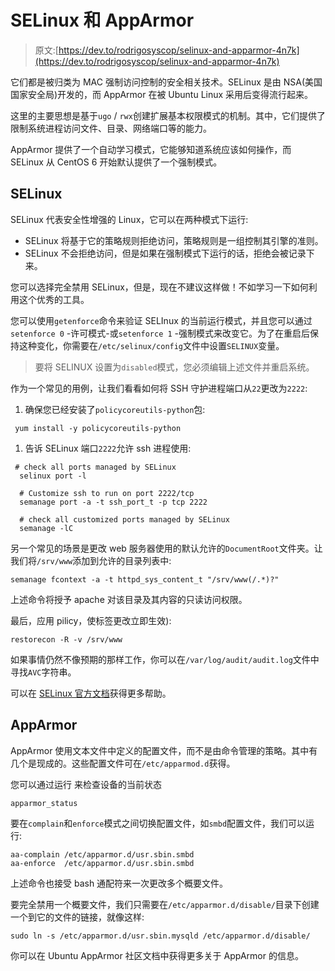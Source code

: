 # SELinux 和 AppArmor

> 原文:[https://dev.to/rodrigosyscop/selinux-and-apparmor-4n7k](https://dev.to/rodrigosyscop/selinux-and-apparmor-4n7k)

它们都是被归类为 MAC 强制访问控制的安全相关技术。SELinux 是由 NSA(美国国家安全局)开发的，而 AppArmor 在被 Ubuntu Linux 采用后变得流行起来。

这里的主要思想是基于`ugo` / `rwx`创建扩展基本权限模式的机制。其中，它们提供了限制系统进程访问文件、目录、网络端口等的能力。

AppArmor 提供了一个自动学习模式，它能够知道系统应该如何操作，而 SELinux 从 CentOS 6 开始默认提供了一个强制模式。

## [](#selinux)SELinux

SELinux 代表安全性增强的 Linux，它可以在两种模式下运行:

*   SELinux 将基于它的策略规则拒绝访问，策略规则是一组控制其引擎的准则。
*   SELinux 不会拒绝访问，但是如果在强制模式下运行的话，拒绝会被记录下来。

您可以选择完全禁用 SELinux，但是，现在不建议这样做！不如学习一下如何利用这个优秀的工具。

您可以使用`getenforce`命令来验证 SELInux 的当前运行模式，并且您可以通过`setenforce 0` -许可模式-或`setenforce 1` -强制模式来改变它。为了在重启后保持这种变化，你需要在`/etc/selinux/config`文件中设置`SELINUX`变量。

> 要将 SELINUX 设置为`disabled`模式，您必须编辑上述文件并重启系统。

作为一个常见的用例，让我们看看如何将 SSH 守护进程端口从`22`更改为`2222`:

1.  确保您已经安装了`policycoreutils-python`包:

```
 yum install -y policycoreutils-python 
```

1.  告诉 SELinux 端口`2222`允许 ssh 进程使用:

```
 # check all ports managed by SELinux
  selinux port -l

  # Customize ssh to run on port 2222/tcp
  semanage port -a -t ssh_port_t -p tcp 2222

  # check all customized ports managed by SELinux
  semanage -lC 
```

另一个常见的场景是更改 web 服务器使用的默认允许的`DocumentRoot`文件夹。让我们将`/srv/www`添加到允许的目录列表中:

```
semanage fcontext -a -t httpd_sys_content_t "/srv/www(/.*)?" 
```

上述命令将授予 apache 对该目录及其内容的只读访问权限。

最后，应用 pilicy，使标签更改立即生效):

```
restorecon -R -v /srv/www 
```

如果事情仍然不像预期的那样工作，你可以在`/var/log/audit/audit.log`文件中寻找`AVC`字符串。

可以在 [SELinux 官方文档](https://access.redhat.com/documentation/en-us/red_hat_enterprise_linux/7/html/selinux_users_and_administrators_guide/index)获得更多帮助。

## [](#apparmor)AppArmor

AppArmor 使用文本文件中定义的配置文件，而不是由命令管理的策略。其中有几个是现成的。这些配置文件可在`/etc/apparmod.d`获得。

您可以通过运行
来检查设备的当前状态

```
apparmor_status 
```

要在`complain`和`enforce`模式之间切换配置文件，如`smbd`配置文件，我们可以运行:

```
aa-complain /etc/apparmor.d/usr.sbin.smbd
aa-enforce  /etc/apparmor.d/usr.sbin.smbd 
```

上述命令也接受 bash 通配符来一次更改多个概要文件。

要完全禁用一个概要文件，我们只需要在`/etc/apparmor.d/disable/`目录下创建一个到它的文件的链接，就像这样:

```
sudo ln -s /etc/apparmor.d/usr.sbin.mysqld /etc/apparmor.d/disable/ 
```

你可以在 Ubuntu AppArmor 社区文档中获得更多关于 AppArmor 的信息。